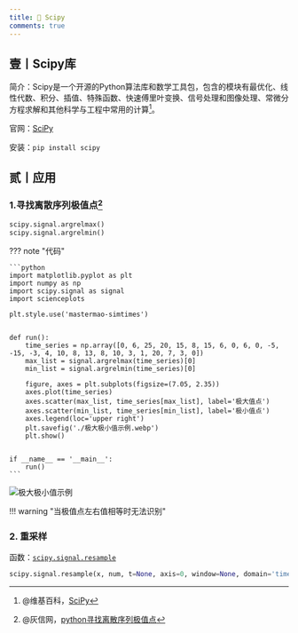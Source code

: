 ```yaml
---
title: 🥣 Scipy
comments: true
---
```


## 壹丨Scipy库

简介：Scipy是一个开源的Python算法库和数学工具包，包含的模块有最优化、线性代数、积分、插值、特殊函数、快速傅里叶变换、信号处理和图像处理、常微分方程求解和其他科学与工程中常用的计算[^1]。

官网：[SciPy](https://scipy.org/)

安装：`pip install scipy`

## 贰丨应用

### 1.寻找离散序列极值点[^2]

```python
scipy.signal.argrelmax()
scipy.signal.argrelmin()
```

??? note "代码"

    ```python
    import matplotlib.pyplot as plt
    import numpy as np
    import scipy.signal as signal
    import scienceplots
    
    plt.style.use('mastermao-simtimes')


    def run():
        time_series = np.array([0, 6, 25, 20, 15, 8, 15, 6, 0, 6, 0, -5, -15, -3, 4, 10, 8, 13, 8, 10, 3, 1, 20, 7, 3, 0])
        max_list = signal.argrelmax(time_series)[0]
        min_list = signal.argrelmin(time_series)[0]
    
        figure, axes = plt.subplots(figsize=(7.05, 2.35))
        axes.plot(time_series)
        axes.scatter(max_list, time_series[max_list], label='极大值点')
        axes.scatter(min_list, time_series[min_list], label='极小值点')
        axes.legend(loc='upper right')
        plt.savefig('./极大极小值示例.webp')
        plt.show()


    if __name__ == '__main__':
        run()
    ```

![极大极小值示例](https://my-gallery-1306340269.cos.ap-beijing.myqcloud.com/mastermao/极大极小值示例.webp)



!!! warning "当极值点左右值相等时无法识别"

### 2. 重采样

函数：[`scipy.signal.resample`](https://docs.scipy.org/doc/scipy/reference/generated/scipy.signal.resample.html#scipy.signal.resample)

```python
scipy.signal.resample(x, num, t=None, axis=0, window=None, domain='time')
```




[^1]: @维基百科，[SciPy](https://zh.wikipedia.org/wiki/SciPy)
[^2]: @灰信网，[python寻找离散序列极值点](https://www.freesion.com/article/6333281915/)
